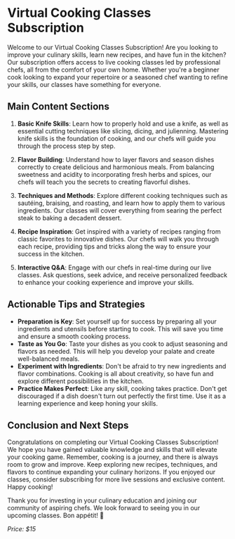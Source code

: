 # Virtual Cooking Classes Subscription

Welcome to our Virtual Cooking Classes Subscription! Are you looking to improve your culinary skills, learn new recipes, and have fun in the kitchen? Our subscription offers access to live cooking classes led by professional chefs, all from the comfort of your own home. Whether you're a beginner cook looking to expand your repertoire or a seasoned chef wanting to refine your skills, our classes have something for everyone. 

## Main Content Sections

1. **Basic Knife Skills**: Learn how to properly hold and use a knife, as well as essential cutting techniques like slicing, dicing, and julienning. Mastering knife skills is the foundation of cooking, and our chefs will guide you through the process step by step.

2. **Flavor Building**: Understand how to layer flavors and season dishes correctly to create delicious and harmonious meals. From balancing sweetness and acidity to incorporating fresh herbs and spices, our chefs will teach you the secrets to creating flavorful dishes.

3. **Techniques and Methods**: Explore different cooking techniques such as sautéing, braising, and roasting, and learn how to apply them to various ingredients. Our classes will cover everything from searing the perfect steak to baking a decadent dessert.

4. **Recipe Inspiration**: Get inspired with a variety of recipes ranging from classic favorites to innovative dishes. Our chefs will walk you through each recipe, providing tips and tricks along the way to ensure your success in the kitchen.

5. **Interactive Q&A**: Engage with our chefs in real-time during our live classes. Ask questions, seek advice, and receive personalized feedback to enhance your cooking experience and improve your skills.

## Actionable Tips and Strategies

- **Preparation is Key**: Set yourself up for success by preparing all your ingredients and utensils before starting to cook. This will save you time and ensure a smooth cooking process.
- **Taste as You Go**: Taste your dishes as you cook to adjust seasoning and flavors as needed. This will help you develop your palate and create well-balanced meals.
- **Experiment with Ingredients**: Don't be afraid to try new ingredients and flavor combinations. Cooking is all about creativity, so have fun and explore different possibilities in the kitchen.
- **Practice Makes Perfect**: Like any skill, cooking takes practice. Don't get discouraged if a dish doesn't turn out perfectly the first time. Use it as a learning experience and keep honing your skills.

## Conclusion and Next Steps

Congratulations on completing our Virtual Cooking Classes Subscription! We hope you have gained valuable knowledge and skills that will elevate your cooking game. Remember, cooking is a journey, and there is always room to grow and improve. Keep exploring new recipes, techniques, and flavors to continue expanding your culinary horizons. If you enjoyed our classes, consider subscribing for more live sessions and exclusive content. Happy cooking! 

Thank you for investing in your culinary education and joining our community of aspiring chefs. We look forward to seeing you in our upcoming classes. Bon appétit! 🍴

*Price: $15*